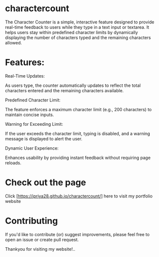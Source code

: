 # charactercount
The Character Counter is a simple, interactive feature designed to provide real-time feedback to users while they type in a text input or textarea. It helps users stay within predefined character limits by dynamically displaying the number of characters typed and the remaining characters allowed.

# Features:
Real-Time Updates:

As users type, the counter automatically updates to reflect the total characters entered and the remaining characters available.

Predefined Character Limit:

The feature enforces a maximum character limit (e.g., 200 characters) to maintain concise inputs.

Warning for Exceeding Limit:

If the user exceeds the character limit, typing is disabled, and a warning message is displayed to alert the user.

Dynamic User Experience:

Enhances usability by providing instant feedback without requiring page reloads.

# Check out the page
Click [https://jpriya28.github.io/charactercount/] here to visit my portfolio website

# Contributing
If you'd like to contribute (or) suggest improvements, please feel free to open an issue or create pull request.

Thankyou for visiting my  website!..

